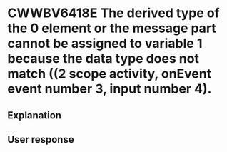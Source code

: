 # CWWBV6418E The derived type of the 0 element or the message part cannot be assigned to variable 1  because the data type does not match ((2 scope activity, onEvent event number 3, input number 4).

## Explanation

## User response